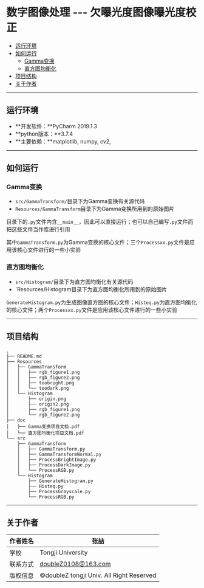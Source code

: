 # 数字图像处理 --- 欠曝光度图像曝光度校正

* [运行环境](#运行环境)
* [如何运行](#如何运行)
   * [Gamma变换](#gamma变换)
   * [直方图均衡化](#直方图均衡化)
* [项目结构](#项目结构)
* [关于作者](#关于作者)

------

## 运行环境

- **开发软件：**PyCharm 2019.1.3
- **python版本：**3.7.4
- **主要依赖：**matplotlib, numpy, cv2, 

------

## 如何运行

### Gamma变换

- `src/GammaTransform/`目录下为Gamma变换有关源代码
- `Resources/GammaTransform`目录下为Gamma变换所用到的原始图片

目录下的`.py`文件内含`__main__`，因此可以直接运行；也可以自己编写`.py`文件而把这些文件当作库进行引用

其中`GammaTransform.py`为Gamma变换的核心文件；三个`Processxx.py`文件是应用该核心文件进行的一些小实验

### 直方图均衡化

- `src/Histogram/`目录下为直方图均衡化有关源代码
- `Resources/Histogram目录下为直方图均衡化所用到的原始图片

`GenerateHistogram.py`为生成图像直方图的核心文件；`Histeq.py`为直方图均衡化的核心文件；两个`Processxx.py`文件是应用该核心文件进行的一些小实验

------

## 项目结构

```
.
├── README.md
├── Resources
│   ├── GammaTransform
│   │   ├── rgb_figure1.png
│   │   ├── rgb_figure2.png
│   │   ├── toobright.png
│   │   └── toodark.png
│   └── Histogram
│       ├── origin.png
│       ├── origin2.png
│       ├── rgb_figure1.png
│       └── rgb_figure2.png
├── doc
│   ├── Gamma变换项目文档.pdf
│   └── 直方图均衡化项目文档.pdf
└── src
    ├── GammaTransform
    │   ├── GammaTransform.py
    │   ├── GammaTransformNormal.py
    │   ├── ProcessBrightImage.py
    │   ├── ProcessDarkImage.py
    │   └── ProcessRGB.py
    └── Histogram
        ├── GenerateHistogram.py
        ├── Histeq.py
        ├── ProcessGrayscale.py
        └── ProcessRGB.py
```

------

## 关于作者

| 作者姓名 | 张喆                                     |
| -------- | ---------------------------------------- |
| 学校     | Tongji University                        |
| 联系方式 | doubleZ0108@163.com                      |
| 版权信息 | ©doubleZ tongji Univ. All Right Reserved |

